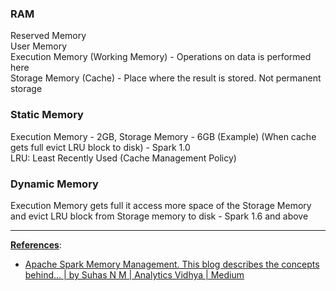 ### RAM

Reserved Memory  
User Memory  
Execution Memory (Working Memory) - Operations on data is performed here  
Storage Memory (Cache) - Place where the result is stored. Not permanent storage

### Static Memory

Execution Memory - 2GB, Storage Memory - 6GB (Example) (When cache gets full evict  LRU block to disk) - Spark 1.0  
LRU: Least Recently Used (Cache Management Policy)

### Dynamic Memory

Execution Memory gets full it access more space of the Storage Memory and evict LRU block from Storage memory to disk - Spark 1.6 and above

---

**<u>References</u>**:

* [Apache Spark Memory Management. This blog describes the concepts behind… | by Suhas N M | Analytics Vidhya | Medium](https://medium.com/analytics-vidhya/apache-spark-memory-management-49682ded3d42)
